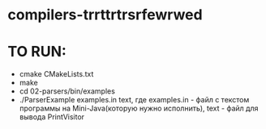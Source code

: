 # compilers-trrttrtrsrfewrwed
# TO RUN:
 * cmake CMakeLists.txt
 * make
 * cd 02-parsers/bin/examples
 * ./ParserExample examples.in text, где examples.in - файл с текстом программы на Mini-Java(которую нужно исполнить), text - файл для вывода PrintVisitor
